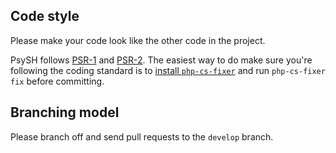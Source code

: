 ## Code style

Please make your code look like the other code in the project.

PsySH follows [PSR-1](https://php-fig.org/psr/psr-1/) and [PSR-2](https://php-fig.org/psr/psr-2/). The easiest way to do make sure you're following the coding standard is to [install `php-cs-fixer`](https://github.com/friendsofphp/php-cs-fixer) and run `php-cs-fixer fix` before committing.

## Branching model

Please branch off and send pull requests to the `develop` branch.
